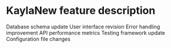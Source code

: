 # KaylaNew feature description
Database schema update
User interface revision
Error handling improvement
API performance metrics
Testing framework update
Configuration file changes
